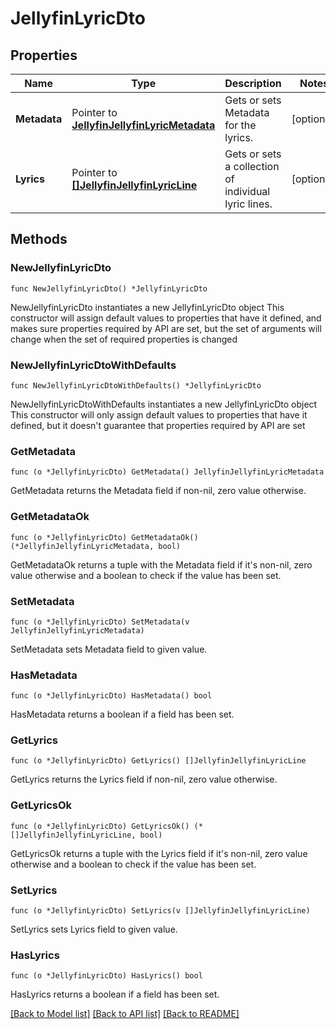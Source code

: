 # JellyfinLyricDto

## Properties

Name | Type | Description | Notes
------------ | ------------- | ------------- | -------------
**Metadata** | Pointer to [**JellyfinJellyfinLyricMetadata**](JellyfinLyricMetadata.md) | Gets or sets Metadata for the lyrics. | [optional] 
**Lyrics** | Pointer to [**[]JellyfinJellyfinLyricLine**](JellyfinJellyfinLyricLine.md) | Gets or sets a collection of individual lyric lines. | [optional] 

## Methods

### NewJellyfinLyricDto

`func NewJellyfinLyricDto() *JellyfinLyricDto`

NewJellyfinLyricDto instantiates a new JellyfinLyricDto object
This constructor will assign default values to properties that have it defined,
and makes sure properties required by API are set, but the set of arguments
will change when the set of required properties is changed

### NewJellyfinLyricDtoWithDefaults

`func NewJellyfinLyricDtoWithDefaults() *JellyfinLyricDto`

NewJellyfinLyricDtoWithDefaults instantiates a new JellyfinLyricDto object
This constructor will only assign default values to properties that have it defined,
but it doesn't guarantee that properties required by API are set

### GetMetadata

`func (o *JellyfinLyricDto) GetMetadata() JellyfinJellyfinLyricMetadata`

GetMetadata returns the Metadata field if non-nil, zero value otherwise.

### GetMetadataOk

`func (o *JellyfinLyricDto) GetMetadataOk() (*JellyfinJellyfinLyricMetadata, bool)`

GetMetadataOk returns a tuple with the Metadata field if it's non-nil, zero value otherwise
and a boolean to check if the value has been set.

### SetMetadata

`func (o *JellyfinLyricDto) SetMetadata(v JellyfinJellyfinLyricMetadata)`

SetMetadata sets Metadata field to given value.

### HasMetadata

`func (o *JellyfinLyricDto) HasMetadata() bool`

HasMetadata returns a boolean if a field has been set.

### GetLyrics

`func (o *JellyfinLyricDto) GetLyrics() []JellyfinJellyfinLyricLine`

GetLyrics returns the Lyrics field if non-nil, zero value otherwise.

### GetLyricsOk

`func (o *JellyfinLyricDto) GetLyricsOk() (*[]JellyfinJellyfinLyricLine, bool)`

GetLyricsOk returns a tuple with the Lyrics field if it's non-nil, zero value otherwise
and a boolean to check if the value has been set.

### SetLyrics

`func (o *JellyfinLyricDto) SetLyrics(v []JellyfinJellyfinLyricLine)`

SetLyrics sets Lyrics field to given value.

### HasLyrics

`func (o *JellyfinLyricDto) HasLyrics() bool`

HasLyrics returns a boolean if a field has been set.


[[Back to Model list]](../README.md#documentation-for-models) [[Back to API list]](../README.md#documentation-for-api-endpoints) [[Back to README]](../README.md)


